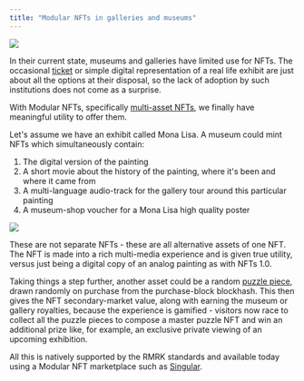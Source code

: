 ```yaml
---
title: "Modular NFTs in galleries and museums"
---
```


![](../../static/img/post_imgs/museum1.png)

In their current state, museums and galleries have limited use for NFTs. The occasional
[ticket](ticketing.md) or simple digital representation of a real life exhibit are just about all
the options at their disposal, so the lack of adoption by such institutions does not come as a
surprise.

With Modular NFTs, specifically [multi-asset NFTs](/lego2-multi-resource.md), we finally have meaningful
utility to offer them.

Let's assume we have an exhibit called Mona Lisa. A museum could mint NFTs which simultaneously
contain:

1. The digital version of the painting
2. A short movie about the history of the painting, where it's been and where it came from
3. A multi-language audio-track for the gallery tour around this particular painting
4. A museum-shop voucher for a Mona Lisa high quality poster

![](../../static/img/post_imgs/museum2.png)

These are not separate NFTs - these are all alternative assets of one NFT. The NFT is made into a
rich multi-media experience and is given true utility, versus just being a digital copy of an analog
painting as with NFTs 1.0.

Taking things a step further, another asset could be a random [puzzle piece](/usecases/puzzles),
drawn randomly on purchase from the purchase-block blockhash. This then gives the NFT
secondary-market value, along with earning the museum or gallery royalties, because the experience
is gamified - visitors now race to collect all the puzzle pieces to compose a master puzzle NFT and
win an additional prize like, for example, an exclusive private viewing of an upcoming exhibition.

All this is natively supported by the RMRK standards and available today using a Modular NFT
marketplace such as [Singular](https://singular.app).
